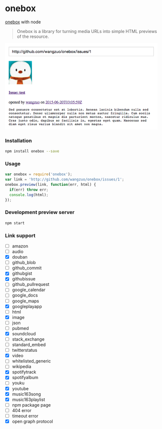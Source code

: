 # onebox
[onebox](https://github.com/discourse/onebox) with node

> Onebox is a library for turning media URLs into simple HTML previews of the resource.

![preview](preview.png)

### Installation
``` sh
npm install onebox --save
```
### Usage
``` javascript
var onebox = require('onebox');
var link = 'http://github.com/wangzuo/onebox/issues/1';
onebox.preview(link, function(err, html) {
  if(err) throw err;
  console.log(html);
});
```
### Development preview server
``` sh
npm start
```
### Link support
- [ ] amazon
- [ ] audio
- [x] douban
- [ ] github_blob
- [ ] github_commit
- [x] githubgist
- [x] githubissue
- [ ] github_pullrequest
- [ ] google_calendar
- [ ] google_docs
- [ ] google_maps
- [x] googleplayapp
- [ ] html
- [x] image
- [ ] json
- [ ] pubmed
- [x] soundcloud
- [ ] stack_exchange
- [ ] standard_embed
- [ ] twitterstatus
- [x] video
- [ ] whitelisted_generic
- [ ] wikipedia
- [x] spotifytrack
- [x] spotifyalbum
- [ ] youku
- [x] youtube
- [x] music163song
- [x] music163playlist
- [ ] npm package page
- [ ] 404 error
- [ ] timeout error
- [x] open graph protocol
